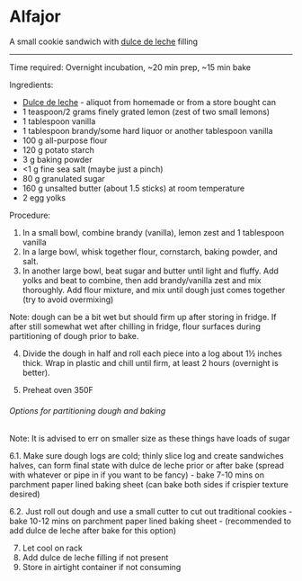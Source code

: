 # Alfajor

A small cookie sandwich with [dulce de leche](../auxiliary/dulce_de_leche.md) filling 

---

Time required: Overnight incubation, ~20 min prep, ~15 min bake  

Ingredients:
* [Dulce de leche](../auxiliary/dulce_de_leche.md) - aliquot from homemade or from a store bought can  
* 1 teaspoon/2 grams finely grated lemon (zest of two small lemons)
* 1 tablespoon vanilla 
* 1 tablespoon brandy/some hard liquor or another tablespoon vanilla
* 100 g all-purpose flour 
* 120 g potato starch
* 3 g baking powder 
* <1 g fine sea salt (maybe just a pinch)
* 80 g granulated sugar 
* 160 g unsalted butter (about 1.5 sticks) at room temperature 
* 2 egg yolks 

Procedure: 
1. In a small bowl, combine brandy (vanilla), lemon zest and 1 tablespoon vanilla
2. In a large bowl, whisk together flour, cornstarch, baking powder, and salt.
3. In another large bowl, beat sugar and butter until light and fluffy. Add yolks and beat to combine, then add brandy/vanilla zest and mix thoroughly. Add flour mixture, and mix until dough just comes together (try to avoid overmixing)

Note: dough can be a bit wet but should firm up after storing in fridge. If after still somewhat wet after chilling in fridge, flour surfaces during partitioning of dough prior to bake.

4. Divide the dough in half and roll each piece into a log about 1½ inches thick. Wrap in plastic and chill until firm, at least 2 hours (overnight is better).

5. Preheat oven 350F
######  Options for partitioning dough and baking 
Note: It is advised to err on smaller size as these things have loads of sugar

6.1. Make sure dough logs are cold; thinly slice log and create sandwiches halves, can form final state with dulce de leche prior or after bake (spread with whatever or pipe in if you want to be fancy) - bake 7-10 mins on parchment paper lined baking sheet (can bake both sides if crispier texture desired)

6.2. Just roll out dough and use a small cutter to cut out traditional cookies - bake 10-12 mins on parchment paper lined baking sheet - (recommended to add dulce de leche after bake for this option)

7. Let cool on rack
8. Add dulce de leche filling if not present
9. Store in airtight container if not consuming


